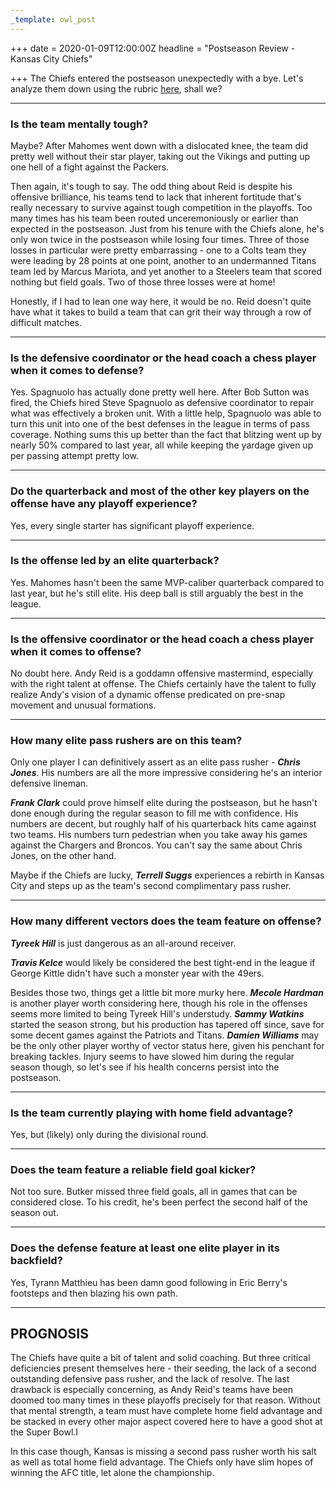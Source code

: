 ```yaml
---
_template: owl_post
---
```


+++
date = 2020-01-09T12:00:00Z
headline = "Postseason Review - Kansas City Chiefs"

+++
The Chiefs entered the postseason unexpectedly with a bye. Let's analyze them down using the rubric [here](https://owlpicks.com/posts/postseason-review-team-assessment-rubric/ "Rubric"), shall we?

***

### Is the team mentally tough?

Maybe? After Mahomes went down with a dislocated knee, the team did pretty well without their star player, taking out the Vikings and putting up one hell of a fight against the Packers.

Then again, it's tough to say. The odd thing about Reid is despite his offensive brilliance, his teams tend to lack that inherent fortitude that's really necessary to survive against tough competition in the playoffs. Too many times has his team been routed unceremoniously or earlier than expected in the postseason. Just from his tenure with the Chiefs alone, he's only won twice in the postseason while losing four times. Three of those losses in particular were pretty embarrassing - one to a Colts team they were leading by 28 points at one point, another to an undermanned Titans team led by Marcus Mariota, and yet another to a Steelers team that scored nothing but field goals. Two of those three losses were at home!

Honestly, if I had to lean one way here, it would be no. Reid doesn't quite have what it takes to build a team that can grit their way through a row of difficult matches.

***

### Is the defensive coordinator or the head coach a chess player when it comes to defense?

Yes. Spagnuolo has actually done pretty well here. After Bob Sutton was fired, the Chiefs hired Steve Spagnuolo as defensive coordinator to repair what was effectively a broken unit. With a little help, Spagnuolo was able to turn this unit into one of the best defenses in the league in terms of pass coverage. Nothing sums this up better than the fact that blitzing went up by nearly 50% compared to last year, all while keeping the yardage given up per passing attempt pretty low.  

***

### Do the quarterback and most of the other key players on the offense have any playoff experience?

Yes, every single starter has significant playoff experience.

***

### Is the offense led by an elite quarterback?

Yes. Mahomes hasn't been the same MVP-caliber quarterback compared to last year, but he's still elite. His deep ball is still arguably the best in the league.

***

### Is the offensive coordinator or the head coach a chess player when it comes to offense?

No doubt here. Andy Reid is a goddamn offensive mastermind, especially with the right talent at offense. The Chiefs certainly have the talent to fully realize Andy's vision of a dynamic offense predicated on pre-snap movement and unusual formations.

***

### How many elite pass rushers are on this team?

Only one player I can definitively assert as an elite pass rusher - **_Chris Jones_**. His numbers are all the more impressive considering he's an interior defensive lineman.

**_Frank Clark_** could prove himself elite during the postseason, but he hasn't done enough during the regular season to fill me with confidence. His numbers are decent, but roughly half of his quarterback hits came against two teams. His numbers turn pedestrian when you take away his games against the Chargers and Broncos. You can't say the same about Chris Jones, on the other hand.

Maybe if the Chiefs are lucky, **_Terrell Suggs_** experiences a rebirth in Kansas City and steps up as the team's second complimentary pass rusher.

***

### How many different vectors does the team feature on offense?

**_Tyreek Hill_** is just dangerous as an all-around receiver.

**_Travis Kelce_** would likely be considered the best tight-end in the league if George Kittle didn't have such a monster year with the 49ers.

Besides those two, things get a little bit more murky here. **_Mecole Hardman_** is another player worth considering here, though his role in the offenses seems more limited to being Tyreek Hill's understudy. **_Sammy Watkins_** started the season strong, but his production has tapered off since, save for some decent games against the Patriots and Titans. **_Damien Williams_** may be the only other player worthy of vector status here, given his penchant for breaking tackles. Injury seems to have slowed him during the regular season though, so let's see if his health concerns persist into the postseason.

***

### Is the team currently playing with home field advantage?

Yes, but (likely) only during the divisional round.

***

### Does the team feature a reliable field goal kicker?

Not too sure. Butker missed three field goals, all in games that can be considered close. To his credit, he's been perfect the second half of the season out. 

***

### Does the defense feature at least one elite player in its backfield?

Yes, Tyrann Matthieu has been damn good following in Eric Berry's footsteps and then blazing his own path.

***

## PROGNOSIS

The Chiefs have quite a bit of talent and solid coaching. But three critical deficiencies present themselves here - their seeding, the lack of a second outstanding defensive pass rusher, and the lack of resolve. The last drawback is especially concerning, as Andy Reid's teams have been doomed too many times in these playoffs precisely for that reason. Without that mental strength, a team must have complete home field advantage and be stacked in every other major aspect covered here to have a good shot at the Super Bowl.I

In this case though, Kansas is missing a second pass rusher worth his salt as well as total home field advantage. The Chiefs only have slim hopes of winning the AFC title, let alone the championship.
